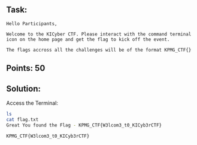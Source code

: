## Task:

```
Hello Participants,

Welcome to the KICyber CTF. Please interact with the command terminal icon on the home page and get the flag to kick off the event.

The flags accross all the challenges will be of the format KPMG_CTF{}
```

## Points: 50

## Solution:

Access the Terminal:
```bash
ls
cat flag.txt
Great You found the Flag - KPMG_CTF{W3lcom3_t0_KICyb3rCTF}
```

```
KPMG_CTF{W3lcom3_t0_KICyb3rCTF}
```
